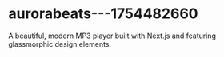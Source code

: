 # aurorabeats---1754482660
A beautiful, modern MP3 player built with Next.js and featuring glassmorphic design elements.
